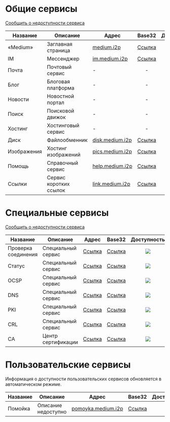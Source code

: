 # Общие сервисы
[Сообщить о недоступности сервиса](https://github.com/medium-isp/medium/issues/new)

| Название     	| Описание                    	| Адрес                       	| Base32 	      | Доступность 	| SSL | CA |
|-------------- |------------------------------ |------------------------------ |:-------------:|:-------------:|:---:|:--:|
| «Medium» 	| Заглавная страница            | [medium.i2p](http://medium.i2p/?i2paddresshelper=dLJzgrK601vSbtNZGQ~R8V0ruRsdeG35gaIdH0RkXzoFioASVww8YociZfrgLsnHmKmMfA46fFv6goHkWYLMcWCDqoNc1X1bUzJwNxGHDcJJ1svKCuMGJDm5Ve~UMkdqEWofeT4tc4F14dJE48ff10jM4Y3Zc1tJCBuXKwtwa~mAdSacDlowXABP3kQ76kpMqQZ6dAithyAi53u-USvTmpK0Lc4uvZsWQL32m~qGMEiNrrlAhHZY2ttPbPUq8ig1bhEoBkN9CEYDdEgH3mw9CNmIhUrQThD9Hp~Wlsvd1x0815U-DDPqQvbwj2KgVRRt4z0uvZ-Ol0gpJwSgXfovVmuGj-PjbzFlfe-oGB-hQWEM~rTvIGdoS09nyWZtzzEQMnOwxv72fEM7HVQbMzSQ3B2UMHDWcXaY~lmQNnXcvNPMZiWA9Qt0ogUdWzDMyz1OvK5hsUPOLEYJMQ7GS272Mx3E6fqGct2EJ20IDIY8MfMVvCzYOK58lvTqeEsAz-fRBQAEAAcAAA==)                   	| [Ссылка](http://mediumsqsqgxwwhioefin4qu2wql4nybk5fff7tgwbg2f6bgkboa.b32.i2p)              	| ![](https://img.shields.io/badge/доступен-success.svg)            	| ✅ | <a href="https://github.com/medium-isp/certification-authority/blob/master/ca-certificates/Medium_Root_CA.crt"><img src="https://img.shields.io/badge/%F0%9F%94%92-Medium_Root_CA-success.svg"></a> |
| IM   		| Мессенджер             	| [im.medium.i2p](http://im.medium.i2p/?i2paddresshelper=ZiLCyFW8shsSqPFZLyCnQEsXIpYud~0AjPBuCqKHEm8HCN0qvIiav-s5lCOWDh~DWC-bLqopcC1dEdCebMepEQZaUBM1MsrA~0rh4fqf1N7D~9~UI60il9HpLWgFRbexNfsvUx4r2LwCLG5odSbrJKFoRQ7r9MCOWdEb-asKTyXp1Q~NArFJwyn02C6jzuitQgveTQsVCwDm6VBh0hsdqrV3l62Fi8KENPbPwOb8baI9dzB20l-ZTkFjkFDkhann8d0Hd34qRLxAR2s-F149qf5Fri2LKhki-JkGgXofJPK80uLRe6x3hhBpyPowo-0hFSKPpSdZP5KCgW3y-~PJxqw-9q2sDz38K1Qc6wBGi-ouA~R9YIwYJ9QzRTNheIks4Cd2HXifV7haQZu0bbFdLb1ZbCsvrRo8iKf9gxrjIjsMSgaQsuSgTS5a7l6wMWfmfk7YN8EcgtaRUI6emglsVvvlrJPidzYxzLtyUWQPZYyEWnQTyhUMhpUlJmn17HyuBQAEAAcAAA==)              	| [Ссылка](http://imczm4o22fuinld5hyqdjvy6w3wttn6c3zxxonh72fnjnebokqfa.b32.i2p)              	| ![](https://img.shields.io/badge/доступен-success.svg)            	| ✅ | <a href="https://github.com/medium-isp/certification-authority/blob/master/ca-certificates/Medium_Root_CA.crt"><img src="https://img.shields.io/badge/%F0%9F%94%92-Medium_Root_CA-success.svg"></a> |
| Почта   	| Почтовый сервис             	| - | - | ![](https://img.shields.io/badge/нет_информации-inactive.svg)            	| - | - |
| Блог   	| Блоговая платформа            | - | - | ![](https://img.shields.io/badge/нет_информации-inactive.svg)            	| - | - |
| Новости   	| Новостной портал             	| - | - | ![](https://img.shields.io/badge/нет_информации-inactive.svg)            	| - | - |
| Поиск   	| Поисковой движок             	| - | - | ![](https://img.shields.io/badge/нет_информации-inactive.svg)            	| - | - |
| Хостинг   	| Хостинговый сервис	        | - | - | ![](https://img.shields.io/badge/нет_информации-inactive.svg)            	| - | - |
| Диск   	| Файлообменник                	| [disk.medium.i2p](http://disk.medium.i2p/?i2paddresshelper=rfhCTOQPt~jrquDp924fprg1oEhh2AQLWVd7o5IHuQUzWXlbsWyVlyDrTAgTHrukC~mV0KM7Pdx7Ae3OscYsAKOnKGNLBiMpvf9oyWc6BiZmLVV0lCMOjOe1zaWTYDyaalVgST1uJOnvqK4z5Bsp5KtjQTfdbWBo-03fvrxC~xr5vAfUXxGNWRohOsB50yo36KhEfin2q5x-BOjpR14jelnxdPvsjly4Ey3QZGkI5FBtqyz4habghOZ-OzPn9QY9x17j~ISiENrUV0oN0MREvMQyQWoILzfBdCNgokQP956H-D~3jQcwns-zUJJzUn5NKmtGVdtLeiopMd-TBkn377O2TocwJs4JDWO2EirkR6QpE~eecoaVEBmiKX62nE~GmO-Ru3caCssR2REWSLAycm3EE6EodYrpnWDhR7F0kIyXqDl9waAoIUWdBeUfWTWbWTPJXYm5QZ5tf8ffSB~gCc7mz9-2cTG7z~tr6CQX0FyHB06vKdHO0122w80xsGggBQAEAAcAAA==)              	| [Ссылка](http://diskinhww4t44nsa6rt56u32zhkgpervtyrauyyb7eqri4sqzeja.b32.i2p)              	| ![](https://img.shields.io/badge/доступен-success.svg)            	| ✅ | <a href="https://github.com/medium-isp/certification-authority/blob/master/ca-certificates/Medium_Root_CA.crt"><img src="https://img.shields.io/badge/%F0%9F%94%92-Medium_Root_CA-success.svg"></a> |
| Изображения   | Хостинг изображений           | [pics.medium.i2p](http://pics.medium.i2p/?i2paddresshelper=~wC19ISgdGp1Lh18DY1mRSLSGEk0YTWvplK~9pUQtVj1DD-nEoizpiKKTroORjBfSUmMPPTGvzh6-IB0dIWUsdn4X-s8wNr3sWFlyX1yFoHHvkyzLgAY-ju2QXkyeFjJhqAYy16fU4PqYehVALTjO2v2DN5GgDdmTPJ81yo4xOW61a9oxWByzQ~elYH-Liv0vfbNdPlANr5lmLhvDv67FVhEsFxKx-no-dMqBGniwPqZxtN5Eo0dl1DVf9yOdRcnJQSM5byMKZgQM2f~KtGOOa2yvPnjdsSdqw5Zh~RttAt6UnXbKp48pmP05rU-IWXYWXhBXYy2sZQSvXA-TIw~IxZ9UmU-jogu6shVw1iIadkFL5n0gTnOnIwJKheY2dvU-~FrrHoXnx1dZmNHsuLY5mNV7acOeKUlt2AUNDk-8Xdris7Rsl8mKSgTVMtJWNKuug07yzjq8ZolI43mL-LZErwrqVH-9a5N2I7ZpM-pODqWVs6lrEULiCj2iV7gMiNhBQAEAAcAAA==)              	| [Ссылка](http://picsqjcq6pjugty4rfvl2kjqg65lroc27jlrtdjlh2mdvug57meq.b32.i2p)              	| ![](https://img.shields.io/badge/доступен-success.svg)            	| ✅ | <a href="https://github.com/medium-isp/certification-authority/blob/master/ca-certificates/Medium_Root_CA.crt"><img src="https://img.shields.io/badge/%F0%9F%94%92-Medium_Root_CA-success.svg"></a> |
| Помощь   	| Справочный сервис             | [help.medium.i2p](http://help.medium.i2p/?i2paddresshelper=Y0U6Hz0ZIIbo9Kr1rp8zeIbXkU1BwceYJi-4eFjZY8d116ioh9n4~b9U~U-OX8uEgmLZM9NOeJC8uiheW5ovP3QArXCzQjutLSNaXZtiIdJOehYUSVe2CkznTw3DURCusaQUU7Vd2FS-dFLU-9GS233-4h5bnSQjFbJiVDKsD9IvJ5-HvBQ27BPuANnOsONCaGP5~xKiIUwa5Vwitxo8Rmeob9d~f7d~J2l5th3e0hv8hD18Th-1n~yK6iqopHsIdrc0CkLk5ZhlWoEMdE8XorSW0eA898VnrS42Su0GxbD6rmIA8fQx8vJMFcojAMv7rju1A~vs98HWTPo1KP76oDyvuo2U9NL7xA-2WehGroSxAeSdfAYK4sbick6~vcAuFqsOAaFbetBwyV1eBPr6aDfc5UrlbZpF~4~6E36oAKoy72UXafuT~X526JKfhZjzUyI0x~3pNvMkh9OY2mVeDSTlBg0oCPUKl3MVfXnyMVarljvOUAeu-A0dxkfHJ8VWBQAEAAcAAA==)              	| [Ссылка](http://help5mh3k2n5uagmikaswa2beh7w453zcedbkmnh43zoxasvsprq.b32.i2p)              	| ![](https://img.shields.io/badge/доступен-success.svg)            	| ✅ | <a href="https://github.com/medium-isp/certification-authority/blob/master/ca-certificates/Medium_Root_CA.crt"><img src="https://img.shields.io/badge/%F0%9F%94%92-Medium_Root_CA-success.svg"></a> |
| Ссылки   	| Сервис коротких ссылок        | [link.medium.i2p](http://link.medium.i2p/?i2paddresshelper=cavtaSJ9GgVnqXXBA~rWmrXHti~7DdpkGB83jBdv3dqlScc0dd8ANGapXHxJ~HKX3MTIb~fom1NyXRXEzdoquozRGY5QBQHJsD6phR~nF-~tU0sgt3ya7YlIbSRrT8bCbROr8u42u18CXrPmsS8YKIwbvD6CzI1FMdY4IIbnkFKtsXsjrxtIFeSYcOQ7ZeXhbcsxQi4525ML6ZZHaWT-rdX34qTj4fBq15SiJlJTjFDEI5CaR4cI0ElwmfG4wyzjX7VQR8jS3leP51bVDA29aBv2Z6trQbCxgu~FVNxf4SFC0YuI6VZ2mQ8zFOU9aijkiD2pD7anM71NxE1CAZ~lB5I8z-HpvbNZ7XwabXEwEYMqErYWAZO8xOuSdGsBLjd-TI1RIW~h2l6nSXVCSO2UBZ2tS)              	| [Ссылка](http://link22me2cqiaoqvw3qaoa4x3qglu65ihf4ijaoxkyxseforueiq.b32.i2p)              	| ![](https://img.shields.io/badge/доступен-success.svg)            	| ✅ | <a href="https://github.com/medium-isp/certification-authority/blob/master/ca-certificates/Medium_Root_CA.crt"><img src="https://img.shields.io/badge/%F0%9F%94%92-Medium_Root_CA-success.svg"></a> |

# Специальные сервисы
[Сообщить о недоступности сервиса](https://github.com/medium-isp/medium/issues/new)

| Название     	| Описание                    	| Адрес                       	| Base32 	      | Доступность 	| SSL | CA |
|-------------- |------------------------------ |------------------------------ |:-------------:|:-------------:|:---:|:--:|
| Проверка соединения 	| Специальный сервис        	| [Ссылка](http://connectivitycheck.medium.i2p/?i2paddresshelper=gCrYOUONipDQYmSw-UQKUz5pglDjwt7GW194ozSQGHijxoU7ebN4Ysxcp9v0~GMs~vmMJRivOjvbmiPCRpBlsPlv~o9HtpGH3PsfhIrlz4Kc4xEJ4slyvMdOicOmshVTDQj3iSh8x8It5lSkjeprGZZ5SZ2uDqvxTfWrVu-oWI-E63x4BNQadz9gXSK6tDeNupTeHdzIo9PEFnHQSdphmW-XbL9iWCZdAJPj3BTmEyRwJhrgYJotbFyMu9w506p3VhuImyNDzRCc0XpYJpBR0uWz-Oq9YjtGAG2rfT5ZpfnCqCwN8kkDXgWsPisAXkdkS7w6-Rr0eFq78MhWSNMIStwbA7ZmPnxEkWi8fuSnZ5lxOfkUG2PsY4qD7laP0XGp3U60iqe4Zpf-Wvofi8rtArsZ2gRnAXDaCbbUycL~bQCt953viJMxwVooO8XaDVYl9Y4adqyt0Kd9M1ExI6zntD60gs7b3JhoKybS9WUiBti6KuBbRvIA1KBpXBN4nQufBQAEAAcAAA==) 	| [Ссылка](http://check3cxx6tkyxh4a2lcfarooflkvjwu7bijzto5iunbudc3snja.b32.i2p)              	| ![](https://img.shields.io/badge/доступен-success.svg)            	| ✅ | <a href="https://github.com/medium-isp/certification-authority/blob/master/ca-certificates/Medium_Root_CA.crt"><img src="https://img.shields.io/badge/%F0%9F%94%92-Medium_Root_CA-success.svg"></a> |
| Статус 	| Специальный сервис        	| [Ссылка](http://status.medium.i2p/?i2paddresshelper=eywi6tdpeVywDVimT5SiGiIE9SjD50hhb4AswcItEEGCoilb2vu-SFJBngQhwObFwdG6rIah0tO97IS52c5djyu5XsMLDBiljj6PuzIeKo6kbsJujaqDpxl-SQCnzgbtUL~zVuPauIgs9pwuRzQON9XI1FTgRfJd96uZk4lF27iZ~NOqQ8tjdvZ9li1~f3e4JrOgV09gGT0dsUDHI2Ha1hgeMQW5TbZhJzkWAkB~26ESOgUPfypLLKwKzieTDGDTSmPAW1lor2dAdJ-cz-fFcOh9pfui9TzFkf5sDqKAWERMYlS14qO4EjVWtFWZcHRwqWzKYYuH3l2pQeDe3xzRgDR65-slKCKsCZ8-DTT9ZSV-Ap-SY3lVfFADXMUpSJrwAEXxtBTsuwr1vS18iz1SMtbixG-so7awRVV~LHr9DZFhrCJXa5DpD6vXR2CYSxMo437yaK8AupComImMLKr8gCTc1nUpe52nmjeYZzCGLId-Mbrrl60HOYCDoKIJxr0SBQAEAAcAAA==) 	| [Ссылка](http://statusbh7muxyv43kvzu6haj3usb6w7dq73qqwhtbneps2pak5gq.b32.i2p)              	| ![](https://img.shields.io/badge/доступен-success.svg)            	| ✅ | <a href="https://github.com/medium-isp/certification-authority/blob/master/ca-certificates/Medium_Root_CA.crt"><img src="https://img.shields.io/badge/%F0%9F%94%92-Medium_Root_CA-success.svg"></a> |
| OCSP 	| Специальный сервис        	| [Ссылка](http://ocsp.medium.i2p/?i2paddresshelper=CIM918lo7O2sestzjtjOx5fAS6JND3QTJIJh0LYgkchBFOPRy3dMX3bcy0ojp6nabReFfpCnoai0uMu~aNcHsYQaT52jtH~9xJ6UqPJD9A7crA1NtPhpDyMMYju7aIBJMrLUPD1tmBzNiLp7bqrDU34W9sD8gMUBf59iI9Ay2YZBYXWKDk-eceZLTOTaLY4oQFf3Z6KPcBhMYVJe2fHD7fKjreUsqXTsgdhfv6Igw3pKNSwr-UjLl07QvjPHf-EEDZgtgDzrvVhew3WdSVBSnH0R6PWltISjZtW8yqajB7rT-JnSJGWaFA3LLBexcapf8iXfgGhijkjrydNjd0-Jl~T5dbB-h5Wqwi4aFnv0Wtg7MX08EVPg~1M2o601rp-7P1vzMDYVqL9vAX0RnFOm0Jl~BBGLydG1vMLiZRNLEIoXdFooaggYzgAJmkFwlLOtQJq4VrJhRYzhSE7IMDTxGIruCOfGCC5q~OE0b8T7VQsn9hqrget7Ar0BhcxDE-G9BQAEAAcAAA==) 	| [Ссылка](http://ocsp2f4vhs2r3u6cdfqlp2ao3mmwb3f57gnhs4kngsxylqof52ka.b32.i2p)              	| ![](https://img.shields.io/badge/доступен-success.svg)            	| ✅ | <a href="https://github.com/medium-isp/certification-authority/blob/master/ca-certificates/Medium_Root_CA.crt"><img src="https://img.shields.io/badge/%F0%9F%94%92-Medium_Root_CA-success.svg"></a> |
| DNS 	| Специальный сервис        	| [Ссылка](http://dns.medium.i2p/?i2paddresshelper=nSoocrdWZtFKG03ML363mC9uMrjAOtU8zfsCW5J6gaWeS2cgvMOcXsT6jI78y2ucUcybShhxOazN~7R4yZszZ3EUWmwTA2pczbY~ModyarJnC~tKwRFGlozceXmC8WDO3kRZxDhYAtM7Rgv4wac0V8JIfN8VIuhW~M2VT1m0CPDALv~C4wTOI4XvsAKs35eCgMrFoskA55DUJOEa01lEKtwnDuy0JT5~OLvEDMBHHGVy3gHHUd2-II~3bgMnHRB8pOwXUtsbbwpPycOe1z9x2Ryx6G7zfh4iaS~651J2tU7ee-2LNPg-yfk~k7ZzwXt1GDmmWacQLuOH019MA~wZpFMLo6DrEvpgxUcygIwOIh3RS8g2d75RHLxvycHbHJxm7mFLKrPFDsfzNJ1bL4A5qLd~G~sQH2h3cawroroM5z6C6M08KIxK-fFInlrAOoRwhH7HLNMPM4YZFrrEZOW~iIlSGER7GhQX9NmtMEwFaOCqQK0ICJTQmKxLQUQGQljDBQAEAAcAAA==) 	| [Ссылка](http://dns3a44zzbexpzpqakipnshxvdovx5vx4wpwknncbcekldjqp2wa.b32.i2p)              	| ![](https://img.shields.io/badge/доступен-success.svg)            	| ✅ | <a href="https://github.com/medium-isp/certification-authority/blob/master/ca-certificates/Medium_Root_CA.crt"><img src="https://img.shields.io/badge/%F0%9F%94%92-Medium_Root_CA-success.svg"></a> |
| PKI 	| Специальный сервис        	| [Ссылка](http://pki.medium.i2p/?i2paddresshelper=g6YQP06YuQkPaoXiDdyPUUWx10GkG0z9uYCs4zyHVKXmQZaYVTU4va5UIUVKeJA3nKgfCYwxxz9HLS4ZHuG84PlxJM44KS9nQ3tdzDH4T8041fo51FHhfykox41ARcXou6QkYhsldGWpxMOt4s6FK2lnQfUArzLIjYZFYESNmHD6ZCFIJrDGrmFA7AKa3GK3ZZ2J02DtzCUgrCOG-U2tcoSCdNVq2q~gTwM7Mu~WdRMfnoYEh6chmosZoEOrN5ereLVT52xgAcO6ZrrsBqcvu1EfL2yP-B-0FtfrbszXOs5TtKhA3b91sP-Oc72f27ctDQiBNto5VHMK8XOolSxRM0PyNgI80QW0-OPnfTcpcUMU78XGwO9d8ZjQTlglzVc~6gnzqXe1EAyEWtk9RIBcWY3e7A3Ac4AYwYf~vcPPWfjZg1DDsOhh4NJUrHK4b~E7HziCo5taA6n~W8QUoBUeORZK1JhA0Q5GJBkq6OW3k3Mz4BxVlNDCnaCTBq0socD8BQAEAAcAAA==) 	| [Ссылка](http://pki2o3s6xe2c4wgt6wumujcn43ymlxyfylkre6rdtj6f3xncdmmq.b32.i2p)              	| ![](https://img.shields.io/badge/доступен-success.svg)            	| ✅ | <a href="https://github.com/medium-isp/certification-authority/blob/master/ca-certificates/Medium_Root_CA.crt"><img src="https://img.shields.io/badge/%F0%9F%94%92-Medium_Root_CA-success.svg"></a> |
| CRL 	| Специальный сервис        	| [Ссылка](http://crl.medium.i2p/?i2paddresshelper=Jk3s6fMREhqUv3IyV-51S8mW0CtNCPvvYEzBb8r-JpgFdy46ALUK4tjy0ssuBjeFqgjCBhtm43c9Qu6lK0MaYtTwehbDngJYiFDhIzAYHyAzk2dXaVlrT4qBbw8vKfTafO9UdXhxCE~SKQ1rvVg3T2fDkDglM3PoAgGTz7mclun9y3IfiqTHmqlF3EBQrHCbnhsyiwNeO9LtOBGDWJao~z6AINPcPUA~joEMSBtf5OYd6djilm0-5c6ucjor1chBYuIJw5DbLCYRwjrSyepIgmbNdOwozJUqhjGW10A1dFNDvpNWDSQuaIUmDrztbs4JuIUym1B-5BB9ocY9kOuURhLNWFgExn-fitjjWD34EXEzCCPoJDDvxm1stDd-lz5mX5DtyTxgjeVkO94Dmtvm~sMeHMdE46WCpPNxiZLCDrfXwU46tsNZOrhIGON03R3pv8~5BSg~L0AKE6Kd5cc3Bb5CWjMIJ66OKI3CWkjyNakNseIKocSrWlJjUWNe7~j1BQAEAAcAAA==) 	| [Ссылка](http://crl4t6jw3vhxy4acmcy5bvpp4zmfjzkjotbcgbiq7fzyhofv7dqa.b32.i2p)              	| ![](https://img.shields.io/badge/доступен-success.svg)            	| ❌ | <a href="https://github.com/medium-isp/certification-authority/blob/master/ca-certificates/Medium_Root_CA.crt"><img src="https://img.shields.io/badge/%F0%9F%94%92-Medium_Root_CA-success.svg"></a> |
| CA 	| Центр сертификации            | [Ссылка](http://secure.medium.i2p/?i2paddresshelper=V4aaivFe5qs4B67h3zJga-E1kUHQ-bTCQKOh0xYhXzTDf2lAYCrzTrRKSevKQgtctIiPyOOIgIpvo6DTVVSTn7uOEQNRBhUUOhsOIYh-RzhVJf4rgmjmqFYqUKnoULeJxgArr~S~c75VtFrTgpoUUay9U-5fSrw6R36n-ytXiqG~sPDll4UyJHiZjTAlrzh3xRzpFFm~YWdkU9MwigPM4yEX6Wa5iydutdKHO9my4T-7T9i60oBGJFASzawdAmRr7sndZpizkvyrFVFJLQPPAQEpuFyv46UEfsTA3H2SEkY0UduV1jR5-35s97L4Z9sDx7LjNUkQRyeDnqJiVydXp9i2f38Ha~mzPBP40Pednw~Sc7aMPsvACZjIAVN45lqA2PI6wX8XekQyYdvrydynQ2HnsYOMpNT9z6tVel6HoOYwGznZhKGSDqtdRxBTI-8n13t4ilZ9ZeCUkAC38f8eSevdG5Tr6NXSmeIAVEMQJUmsU6eR6gV1kf5QmzOYN6aFBQAEAAcAAA==)                   	| [Ссылка](http://secure3sglrjnsvvmlyqyinikb2pl52sjtcuw426ulalykzqwqfq.b32.i2p)              	| ![](https://img.shields.io/badge/доступен-success.svg)            	| ✅ | <a href="https://github.com/medium-isp/certification-authority/blob/master/ca-certificates/Medium_Root_CA.crt"><img src="https://img.shields.io/badge/%F0%9F%94%92-Medium_Root_CA-success.svg"></a> |

# Пользовательские сервисы
Информация о доступности пользовательских сервисов обновляется в автоматическом режиме.

| Название     	| Описание                    	| Адрес                       	| Base32 	      | Доступность 	| SSL | CA |
|-------------- |------------------------------ |------------------------------ |:-------------:|:-------------:|:---:|:--:|
| Помойка 	| Описание недоступно            | [pomoyka.medium.i2p](http://pomoyka.medium.i2p/?i2paddresshelper=b-gzL2qVPRrZnIicIwjqNOKsqkXLvj0Rr4cLN7oBuJmo44kI2Ig25zRcF6dABPk1Zoy25cRO8xEKWlHmey3J4bo9~Nzw8uX9wA8Y4Xq6Gpu17dozHvZIvTyrzx~gw585-YE~6bjtBcDD7gcfLwVUlwOCefEf7VJ0FUJaGjy95PhnrREzCCc3uOray3zJXmt13N2L~i401Xuk6EbjV5bFxUdbRLahe6T5sP6q2p7fo~863-NxP-3mxwWTfkt7rFKEJv17CNR8Z7PH4cIsyC8fi3g0nWa80zfrX1h3sEpH-97LO4sO8h3CY3-Cne0wTTblmc7z9amuSpFo9geap8DM-MKoC0iAsZbfV1BPcOUFTFwMI43FxB5Bl7mv4pzYaHgd6sRwii3DUr8uiHZ6r-TdptN6MZNvD5QrOEJ6RD2xiyjkFNG5Ci05uB7Zb1oaCSqhR5-CWjf8quyxrwAsJXc~mhoYanG6WrIsaWbWWrPDJMlBGbMXMhCUGxQCZpWIzYMOBQAEAAEAAA==)                   	| [Ссылка](http://rf7zsxavqgimrqt47nhm5d6xyr4n7scx3l6itwrhojxjfhup3rza.b32.i2p)              	| ![](https://img.shields.io/badge/недоступен-red.svg)            	| ✅ | <a href="https://github.com/medium-isp/certification-authority/blob/master/ca-certificates/Medium_Root_CA.crt"><img src="https://img.shields.io/badge/%F0%9F%94%92-Medium_Root_CA-success.svg"></a> |
